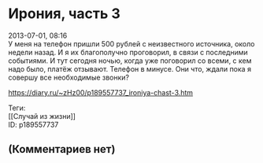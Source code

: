 Ирония, часть 3
===============

  
2013-07-01, 08:16  
 У меня на телефон пришли 500 рублей с неизвестного источника, около недели назад. И я их благополучно проговорил, в связи с последними событиями. И тут сегодня ночью, когда уже поговорил со всеми, с кем надо было, платёж отзывают. Телефон в минусе. Они что, ждали пока я совершу все необходимые звонки?   
  
<https://diary.ru/~zHz00/p189557737_ironiya-chast-3.htm>  
  
Теги:  
[[Случай из жизни]]  
ID: p189557737  


(Комментариев нет)
------------------